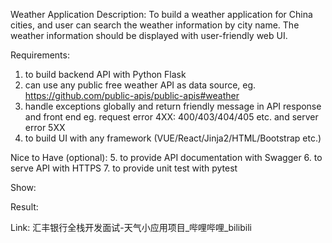 Weather Application
Description:
To build a weather application for China cities, and user can search the weather information by city name. The weather information should be displayed with user-friendly web UI.

Requirements:
1. to build backend API with Python Flask
2. can use any public free weather API as data source, eg. https://github.com/public-apis/public-apis#weather
3. handle exceptions globally and return friendly message in API response and front end eg. request error 4XX: 400/403/404/405 etc. and server error 5XX
4. to build UI with any framework (VUE/React/Jinja2/HTML/Bootstrap etc.)

Nice to Have (optional):
5. to provide API documentation with Swagger
6. to serve API with HTTPS
7. to provide unit test with pytest

Show:

Result:

Link: 汇丰银行全栈开发面试-天气小应用项目_哔哩哔哩_bilibili